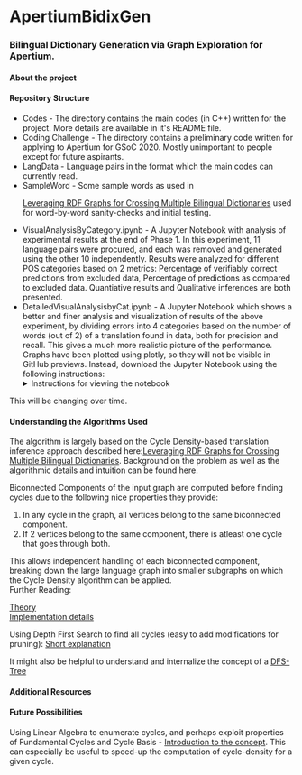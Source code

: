 




# ApertiumBidixGen

### Bilingual Dictionary Generation via Graph Exploration for Apertium.

#### About the project

#### Repository Structure
<ul>
<li>Codes - The directory contains the main codes (in C++) written for the project. More details are available in it's README file.
<li>Coding Challenge - The directory contains a preliminary code written for applying to Apertium for GSoC 2020. Mostly unimportant to people except for future aspirants.
<li>LangData - Language pairs in the format which the main codes can currently read.
<li>SampleWord - Some sample words as used in 

[Leveraging RDF Graphs for Crossing Multiple Bilingual Dictionaries](https://www.aclweb.org/anthology/L16-1140/) used for word-by-word sanity-checks and initial testing.
<li>VisualAnalysisByCategory.ipynb - A Jupyter Notebook with analysis of experimental results at the end of Phase 1. In this experiment, 11 language pairs were procured, and each was removed and generated using the other 10 independently. Results were analyzed for different POS categories based on 2 metrics: Percentage of verifiably correct predictions from excluded data, Percentage of predictions as compared to excluded data. Quantiative results and Qualitative inferences are both presented.
<li>DetailedVisualAnalysisbyCat.ipynb - A Jupyter Notebook which shows a better and finer analysis and visualization of results of the above experiment, by dividing errors into 4 categories based on the number of words (out of 2) of a translation found in data, both for precision and recall. This gives a much more realistic picture of the performance. Graphs have been plotted using plotly, so they will not be visible in GitHub previews. Instead, download the Jupyter Notebook using the following instructions:
<details>
	<summary> Instructions for viewing the notebook </summary>
  <ol>
	<li> Open the notebook in Github: https://github.com/shash42/ApertiumBidixGen/blob/master/DetailedVisualAnalysisbyCat.ipynb
	<li> Click on Download in the top-right.
	<li> Install plotly: (https://plotly.com/python/getting-started/#installation) :  pip install plotly==4.8.2
	<li> Install numpy:  pip install numpy
	<li> Install Jupyter Notebook: pip install "notebook>=5.3" "ipywidgets>=7.2"
  <li> After that you can access the Jupyter Notebook as you would do normally on your system: <br>
        Command to open jupyter through terminal: jupyter notebook <br>
Jupyter notebook will open in your browser tab (or as configured otherwise) and then navigate to the location of the file downloaded from the first link-above and open it. Use Kernel -> Restart and Run All if the visualizations don't show up directly.
  </ol>
</details>
</ul>
This will be changing over time.

#### Understanding the Algorithms Used
The algorithm is largely based on the Cycle Density-based translation inference approach described here:[Leveraging  RDF  Graphs for Crossing Multiple Bilingual Dictionaries](https://www.aclweb.org/anthology/L16-1140.pdf). Background on the problem as well as the algorithmic details and intuition can be found here.

Biconnected Components of the input graph are computed before finding cycles due to the following nice properties they provide:
<ol>
<li> In any cycle in the graph, all vertices belong to the same biconnected component.
<li> If 2 vertices belong to the same component, there is atleast one cycle that goes through both.
</ol>
This allows independent handling of each biconnected component, breaking down the large language graph into smaller subgraphs on which the Cycle Density algorithm can be applied.<br>
Further Reading: <br>

[Theory](https://www.ics.uci.edu/~goodrich/teach/cs260P/notes/Biconnectivity.pdf) <br>
[Implementation details](https://www.hackerearth.com/practice/algorithms/graphs/biconnected-components/tutorial/)

Using Depth First Search to find all cycles (easy to add modifications for pruning): [Short explanation](https://stackoverflow.com/a/549312) <br>

It might also be helpful to understand and internalize the concept of a [DFS-Tree](https://codeforces.com/blog/entry/68138) <br>
#### Additional Resources

#### Future Possibilities
Using Linear Algebra to enumerate cycles, and perhaps exploit properties of Fundamental Cycles and Cycle Basis - [Introduction to the concept](https://www.codeproject.com/Articles/1158232/Enumerating-All-Cycles-in-an-Undirected-Graph). This can especially be useful to speed-up the computation of cycle-density for a given cycle.

